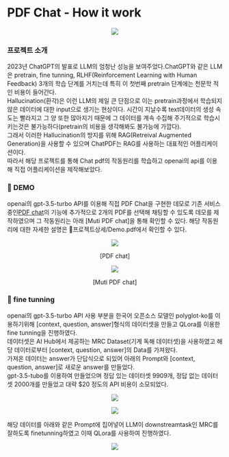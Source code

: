 # PDF Chat - How it work
<p align="center">
<img src="https://github.com/skkumin/pdfchat/assets/98961173/92a4d682-c22b-485d-a427-caa72fb08824">
</p>

### 프로젝트 소개
2023년 ChatGPT의 발표로 LLM의 엄청난 성능을 보여주었다.ChatGPT와 같은 LLM은 pretrain, fine tunning, RLHF(Reinforcement Learning with Human Feedback) 3개의 학습 단계를 거치는데 특히 이 첫번째 pretrain 단계에는 천문학 적인 비용이 들어간다.  
Hallucination(환각)은 이런 LLM의 제일 큰 단점으로 이는 pretrain과정에서 학습되지 않은 데이터에 대한 input으로 생기는 현상이다. 시간이 지날수록 text데이터의 생성 속도는 빨라지고 그 양 또한 많아지기 때문에 그 데이터를 계속 수집해 주기적으로 학습시키는것은 불가능하다(pretrain의 비용을 생각해봐도 불가능에 가깝다).  
그래서 이러한 Hallucination의 방지를 위해 RAG(Retreival Augmented Generation)을 사용할 수 있으며 ChatPDF는 RAG를 사용하는 대표적인 어플리케이션이다.  
따라서 해당 프로젝트를 통해 Chat pdf의 작동원리를 학습하고 openai의 api를 이용해 직접 어플리케이션을 제작해보았다.  

### 📂 DEMO

openai의 gpt-3.5-turbo API를 이용해 직접 PDF Chat을 구현한 데모로 기존 서비스 중인[PDF chat](https://www.chatpdf.com/?via=rickt1)의 기능에 추가적으로 2개의 PDF를 선택해 채팅할 수 있도록 데모를 제작하였으며 그 작동원리는 아래 [Muti PDF chat]을 통해 확인할 수 있다.
해당 작동원리에 대한 자세한 설명은 📂프로젝트상세/Demo.pdf에서 확인할 수 있다.

<p align="center">
<img src="https://github.com/skkumin/pdfchat/assets/98961173/4e253ba2-112e-421f-a7dc-dce5279ddc7e">
</p>
<p align="center">
[PDF chat]
</p>
<p align="center">
<img src="https://github.com/skkumin/pdfchat/assets/98961173/03c2eb3b-a761-4358-bb92-6b6b6b37a633">
</p>
<p align="center">
[Muti PDF chat]
</p>

### 📂 fine tunning

openai의 gpt-3.5-turbo API 사용 부분을 한국어 오픈소스 모델인 polyglot-ko를 이용하기위해 [context, question, answer]형식의 데이터셋을 만들고 QLora를 이용한 fine tunning을 진행하였다.  
데이터셋은 AI Hub에서 제공하는 MRC Dataset(기계 독해 데이터셋)을 사용하였고 해당 데이터로부터 [context, question, answer]의 Data를 가져왔다.  
가져온 데이터는 answer가 단답식으로 되있어 아래의 Prompt와 [context, question, answer]로 새로운 answer를 만들었다.  
gpt-3.5-tubo를 이용하여 만들었으며 정답 있는 데이터셋 9909개, 정답 없는 데이터셋 2000개를 만들었고 대략 $20 정도의 API 비용이 소모되었다.  
<p align="center">
<img src="https://github.com/skkumin/pdfchat/assets/98961173/87e3065f-2f67-4659-bef5-b20f14e460dd">
</p>
<p align="center">
<img src="https://github.com/skkumin/pdfchat/assets/98961173/0df43161-f87f-4b4a-8390-2db22e53caec">
</p>

해당 데이터를 아래와 같은 Prompt에 집어넣어 LLM이 downstreamtask인 MRC를 잘하도록 finetunning하였고 이때 QLora를 사용하여 진행하였다.
<p align="center">
<img src="https://github.com/skkumin/pdfchat/assets/98961173/86868d7d-e941-40ae-9748-2b05b5416a88">
</p>

